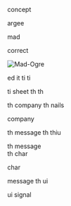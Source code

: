 concept 

argee

mad 

correct

![Mad-Ogre](https://github.com/user-attachments/assets/83700ba1-e45a-46db-b92e-0de8c12fb271)

ed it 
ti    ti 

ti
  sheet 
th     th 

th
  company 
th       nails 

company 

th
  message 
th       thiu

th 
  message  
th       char

char 

message 
       th 
         ui 

ui
  signal 
